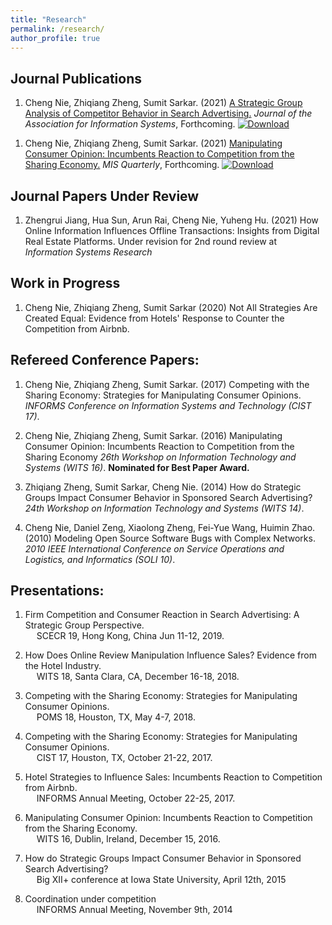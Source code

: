 ```yaml
---
title: "Research"
permalink: /research/
author_profile: true
---
```


Journal Publications
--------------------

<!-- Use APA 7th edition format -->
<!-- [ ] todo: add new link and new pdf -->

1. Cheng Nie, Zhiqiang Zheng, Sumit Sarkar. (2021) [A Strategic Group Analysis of Competitor Behavior in Search Advertising.](https://aisel.aisnet.org/jais_preprints/7/) _Journal of the Association for Information Systems_, Forthcoming. [![Download](https://img.shields.io/badge/Download%20Paper-green.svg)](/files/sponsored_search.pdf)

<!-- [ ] todo: add new link and new pdf -->
1. Cheng Nie, Zhiqiang Zheng, Sumit Sarkar. (2021) [Manipulating Consumer Opinion: Incumbents Reaction to Competition from the Sharing Economy.]() _MIS Quarterly_, Forthcoming. [![Download](https://img.shields.io/badge/Download%20Paper-green.svg)](/files/review_manipulation.pdf)
    
Journal Papers Under Review
---------------------------

1. Zhengrui Jiang, Hua Sun, Arun Rai, Cheng Nie, Yuheng Hu. (2021) How Online Information Influences Offline Transactions: Insights from Digital Real Estate Platforms. Under revision for 2nd round review at _Information Systems Research_  
    
Work in Progress
----------------

1. Cheng Nie, Zhiqiang Zheng, Sumit Sarkar (2020)  Not All Strategies Are Created Equal: Evidence from Hotels' Response to Counter the Competition from Airbnb. 
    

Refereed Conference Papers:
---------------------------------

1. Cheng Nie, Zhiqiang Zheng, Sumit Sarkar. (2017) Competing with the Sharing Economy: Strategies for Manipulating Consumer Opinions. _INFORMS Conference on Information Systems and Technology (CIST 17)_.
    
1. Cheng Nie, Zhiqiang Zheng, Sumit Sarkar. (2016) Manipulating Consumer Opinion: Incumbents Reaction to Competition from the Sharing Economy _26th Workshop on Information Technology and Systems (WITS 16)_. **Nominated for Best Paper Award.**
    
1. Zhiqiang Zheng, Sumit Sarkar, Cheng Nie. (2014) How do Strategic Groups Impact Consumer Behavior in Sponsored Search Advertising? _24th Workshop on Information Technology and Systems (WITS 14)_.  
    
1. Cheng Nie, Daniel Zeng, Xiaolong Zheng, Fei-Yue Wang, Huimin Zhao. (2010) Modeling Open Source Software Bugs with Complex Networks. _2010 IEEE International Conference on Service Operations and Logistics, and Informatics (SOLI 10)_.  
    

Presentations:
--------------

1.  Firm Competition and Consumer Reaction in Search Advertising: A Strategic Group Perspective.  
      SCECR 19, Hong Kong, China Jun 11-12, 2019.  
    
1.  How Does Online Review Manipulation Influence Sales? Evidence from the Hotel Industry.  
      WITS 18, Santa Clara, CA, December 16-18, 2018.  
    
1.  Competing with the Sharing Economy: Strategies for Manipulating Consumer Opinions.  
      POMS 18, Houston, TX, May 4-7, 2018.  
    
1.  Competing with the Sharing Economy: Strategies for Manipulating Consumer Opinions.  
      CIST 17, Houston, TX, October 21-22, 2017.  
    
1.  Hotel Strategies to Influence Sales: Incumbents Reaction to Competition from Airbnb.  
      INFORMS Annual Meeting, October 22-25, 2017.  
    
1.  Manipulating Consumer Opinion: Incumbents Reaction to Competition from the Sharing Economy.  
      WITS 16, Dublin, Ireland, December 15, 2016.  
    
1.  How do Strategic Groups Impact Consumer Behavior in Sponsored Search Advertising?  
      Big XII+ conference at Iowa State University, April 12th, 2015

1.  Coordination under competition  
      INFORMS Annual Meeting, November 9th, 2014